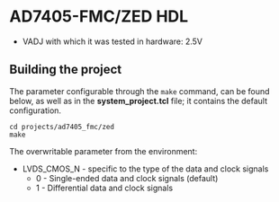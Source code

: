 <!-- no_build_example, no_dts, no_no_os -->

# AD7405-FMC/ZED HDL

- VADJ with which it was tested in hardware: 2.5V

## Building the project

The parameter configurable through the `make` command, can be found below, as well as in the **system_project.tcl** file; it contains the default configuration.

```
cd projects/ad7405_fmc/zed
make
```

The overwritable parameter from the environment:

- LVDS_CMOS_N - specific to the type of the data and clock signals
  - 0 - Single-ended data and clock signals (default)
  - 1 - Differential data and clock signals
